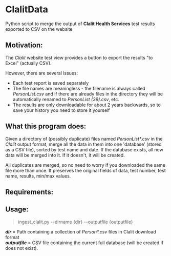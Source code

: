 # ClalitData
Python script to merge the output of **Clalit Health Services** test results exported to CSV on the website

## Motivation:
The *Clalit* website test view provides a button to export the results "to Excel" (actually CSV).

However, there are several issues:
* Each test report is saved separately
* The file names are meaningless - the filename is always called *PersonList.csv* and if there are already files in the directory they will be automatically renamed to *PersonList (39).csv*, etc. 
* The results are only downloadable for about 2 years backwards, so to save your history you need to store it yourself

## What this program does:
Given a directory of (possibly duplicate) files named *PersonList\*.csv* in the *Clalit* output format, merge all the data in them into one 'database' (stored as a CSV file), sorted by test name and date.
If the database exists, all new data will be merged into it. If it doesn't, it will be created.

All duplicates are merged, so no need to worry if you downloaded the same file more than once.
It preserves the original fields of data, test number, test name, results, min/max values.

## Requirements:


## Usage:
> ingest_clalit.py --dirname {dir} --outputfile {outputfile}

***dir*** = Path containing a collection of *Person\*.csv* files in Clalit download format  
***outputfile*** = CSV file containing the current full database (will be created if does not exist).

